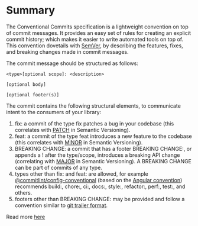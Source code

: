 # Summary

The Conventional Commits specification is a lightweight convention on top of commit messages. It provides an easy set of rules for creating an explicit commit history; which makes it easier to write automated tools on top of. This convention dovetails with [SemVer](http://semver.org/), by describing the features, fixes, and breaking changes made in commit messages.

The commit message should be structured as follows:

```
<type>[optional scope]: <description>

[optional body]

[optional footer(s)]
```
The commit contains the following structural elements, to communicate intent to the consumers of your library:

1. fix: a commit of the type fix patches a bug in your codebase (this correlates with [PATCH](http://semver.org/#summary) in Semantic Versioning).
2. feat: a commit of the type feat introduces a new feature to the codebase (this correlates with [MINOR](http://semver.org/#summary) in Semantic Versioning).
3. BREAKING CHANGE: a commit that has a footer BREAKING CHANGE:, or appends a ! after the type/scope, introduces a breaking API change (correlating with [MAJOR](http://semver.org/#summary) in Semantic Versioning). A BREAKING CHANGE can be part of commits of any type.
4. types other than fix: and feat: are allowed, for example [@commitlint/config-conventional](https://github.com/conventional-changelog/commitlint/tree/master/%40commitlint/config-conventional) (based on the [Angular convention](https://github.com/angular/angular/blob/22b96b9/CONTRIBUTING.md#-commit-message-guidelines)) recommends build:, chore:, ci:, docs:, style:, refactor:, perf:, test:, and others.
5. footers other than BREAKING CHANGE: <description> may be provided and follow a convention similar to [git trailer format](https://git-scm.com/docs/git-interpret-trailers).


Read more [here](https://www.conventionalcommits.org/en/v1.0.0/#specification)
